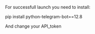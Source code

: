 For successfull launch you need to install:

pip install python-telegram-bot==12.8

And change your API_token
